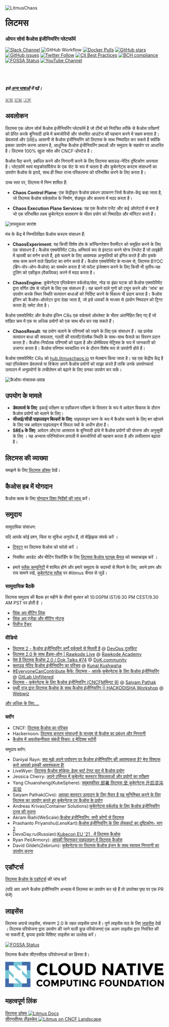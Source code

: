<img alt="LitmusChaos" src="https://avatars.githubusercontent.com/u/49853472?s=200&v=4" width="200" align="left">

# लिटमस
### ओपन सोर्स कैओस इंजीनियरिंग प्लेटफॉर्म

[![Slack Channel](https://img.shields.io/badge/Slack-Join-purple)](https://slack.litmuschaos.io)
![GitHub Workflow](https://github.com/litmuschaos/litmus/actions/workflows/push.yml/badge.svg?branch=master)
[![Docker Pulls](https://img.shields.io/docker/pulls/litmuschaos/chaos-operator.svg)](https://hub.docker.com/r/litmuschaos/chaos-operator)
[![GitHub stars](https://img.shields.io/github/stars/litmuschaos/litmus?style=social)](https://github.com/litmuschaos/litmus/stargazers)
[![GitHub issues](https://img.shields.io/github/issues/litmuschaos/litmus)](https://github.com/litmuschaos/litmus/issues)
[![Twitter Follow](https://img.shields.io/twitter/follow/litmuschaos?style=social)](https://twitter.com/LitmusChaos)
[![CII Best Practices](https://bestpractices.coreinfrastructure.org/projects/3202/badge)](https://bestpractices.coreinfrastructure.org/projects/3202)
[![BCH compliance](https://bettercodehub.com/edge/badge/litmuschaos/litmus?branch=master)](https://bettercodehub.com/)
[![FOSSA Status](https://app.fossa.io/api/projects/git%2Bgithub.com%2Flitmuschaos%2Flitmus.svg?type=shield)](https://app.fossa.io/projects/git%2Bgithub.com%2Flitmuschaos%2Flitmus?ref=badge_shield)
[![YouTube Channel](https://img.shields.io/badge/YouTube-Subscribe-red)](https://www.youtube.com/channel/UCa57PMqmz_j0wnteRa9nCaw)
<br><br><br><br>

#### *इसे [अन्य भाषाओं](translations/TRANSLATIONS.md) में पढ़ें।*

[🇰🇷](translations/README-ko.md) [🇨🇳](translations/README-chn.md) [🇯🇵](translations/README-ja.md)

## अवलोकन

लिटमस एक ओपन सोर्स कैओस इंजीनियरिंग प्लेटफॉर्म है जो टीमों को नियंत्रित तरीके से कैओस परीक्षणों को प्रेरित करके बुनियादी ढांचे में कमजोरियों और संभावित आउटेज की पहचान करने में सक्षम बनाता है।
डेवलपर्स और SREs आसानी से कैओस इंजीनियरिंग को लिटमस के साथ निष्पादित कर सकते हैं क्योंकि इसका उपयोग करना आसान है, आधुनिक कैओस इंजीनियरिंग प्रथाओं और समुदाय के सहयोग पर आधारित है।
लिटमस 100% खुला स्रोत और CNCF-होस्टेड है।

कैओस पैदा करने, प्रबंधित करने और निगरानी करने के लिए लिटमस क्लाउड-नेटिव दृष्टिकोण अपनाता है। प्लेटफ़ॉर्म स्वयं माइक्रोसर्विसेज के एक सेट के रूप में चलता है 
और कुबेरनेट्स कस्टम संसाधनों का उपयोग कैओस के इरादे, साथ ही स्थिर राज्य परिकल्पना को परिभाषित करने के लिए करता है।

उच्च स्तर पर, लिटमस में निम्न शामिल हैं:

- **Chaos Control Plane**: एक केंद्रीकृत कैओस प्रबंधन उपकरण जिसे कैओस-केंद्र कहा जाता है, जो लिटमस कैओस वर्कफ़्लोज़ के निर्माण, शेड्यूल और कल्पना में मदद करता है।

- **Chaos Execution Plane Services**: यह एक कैओस एजेंट और कई ऑपरेटरों से बना है जो एक परिभाषित लक्ष्य 
कुबेरनेट्स वातावरण के भीतर प्रयोग को निष्पादित और मॉनिटर करते हैं।

![वास्तुकला सारांश](/images/litmus-control-and-execution-plane-overview.png)

मंच के केंद्र में निम्नलिखित कैओस कस्टम संसाधन हैं:

- **ChaosExperiment**: यह किसी विशेष दोष के कॉन्फ़िगरेशन पैरामीटर को समूहित करने के लिए एक संसाधन हैं। कैओस एक्सपेरिमेंट CRs अनिवार्य रूप से इंस्टाल करने योग्य टेम्प्लेट हैं जो लाइब्रेरी में खराबी का वर्णन करते हैं, इसे चलाने के लिए आवश्यक अनुमतियों को इंगित करते हैं और इसके साथ काम करने वाले डिफ़ॉल्ट का वर्णन करते हैं।
कैओस एक्सपेरिमेंट के माध्यम से, लिटमस BYOC (ब्रिंग-योर-ओन-कैओस) का समर्थन करता है जो फॉल्ट इंजेक्शन करने के लिए किसी भी तृतीय-पक्ष टूलिंग को एकीकृत (वैकल्पिक) करने में मदद करता है।

- **ChaosEngine**: कुबेरनेट्स एप्लिकेशन वर्कलोड/सेवा, नोड या इंफ्रा घटक को कैओस एक्सपेरिमेंट द्वारा वर्णित दोष से जोड़ने के लिए एक संसाधन हैं।
यह चलने वाले गुणों को ट्यून करने और 'जांच' का उपयोग करके स्थिर स्थिति सत्यापन बाधाओं को निर्दिष्ट करने के विकल्प भी
प्रदान करता है। कैओस इंजिन को कैओस-ऑपरेटर द्वारा देखा जाता है, जो इसे धावकों के माध्यम से (प्रयोग निष्पादन को ट्रिगर करता है) समेट लेता है।

कैओस एक्सपेरिमेंट और कैओस इंजिन CRs एक वर्कफ़्लो ऑब्जेक्ट के भीतर अंतर्निहित किए गए हैं जो वांछित क्रम में एक या अधिक प्रयोगों को एक साथ बाँध कर रख सकते हैं।

- **ChaosResult**: यह प्रयोग चलाने के परिणामों को रखने के लिए एक संसाधन हैं। यह प्रत्येक सत्यापन बाधा की सफलता, गलती की वापसी/रोलबैक स्थिति के साथ-साथ फैसले का विवरण प्रदान करता है।
कैओस-निर्यातक परिणामों को पढ़ता है और प्रोमेथियस मेट्रिक्स के रूप में जानकारी को उजागर करता है।
कैओस परिणाम स्वचालित रन के दौरान विशेष रूप से उपयोगी होते हैं।

कैओस एक्सपेरिमेंट CRs को <a href="https://hub.litmuschaos.io" target="_blank">hub.litmuschaos.io</a> पर मेज़बान किया जाता है। यह एक केंद्रीय केंद्र है जहां
एप्लिकेशन डेवलपर्स या विक्रेता अपने कैओस प्रयोगों को साझा करते हैं ताकि उनके उपयोगकर्ता उत्पादन में अनुप्रयोगों के
लचीलेपन को बढ़ाने के लिए उनका उपयोग कर सकें। 

![कैओस-संचालक-प्रवाह](/images/chaos-operator-flow.png)

## उपयोग के मामले

- **डेवलपर्स के लिए**: इकाई परीक्षण या एकीकरण परीक्षण के विस्तार के रूप में आवेदन विकास के दौरान कैओस  प्रयोगों को चलाने के लिए।
- **सीआई/सीडी पाइपलाइन बिल्डरों के लिए**: पाइपलाइन चरण के रूप में कैओस  चलाने के लिए बग खोजने के लिए जब आवेदन पाइपलाइन में विफल पथों के अधीन होता है।
- **SREs के लिए**: आवेदन और/या आसपास के बुनियादी ढांचे में कैओस  प्रयोगों की योजना और अनुसूची के लिए ।
यह अभ्यास परिनियोजन प्रणाली में कमजोरियों की पहचान करता है और लचीलापन बढ़ाता है।

## लिटमस की व्याख्या

समझने के लिए <a href="https://docs.litmuschaos.io/docs/introduction/what-is-litmus" target="_blank">लिटमस डॉक्स</a> देखें।

## कैओस हब में योगदान

कैओस क्लब के लिए <a href="https://github.com/litmuschaos/community-charts/blob/master/CONTRIBUTING.md" target="_blank">योगदान दिशा निर्देशों की जांच </a> करें।


## समुदाय

सामुदायिक संसाधन:

यदि आपके कोई प्रश्न, चिंता या सुविधा अनुरोध हैं, तो बेझिझक संपर्क करें ।

- [ट्विटर](https://twitter.com/LitmusChaos) पर लिटमस कैओस को फॉलो करें ।

- नियमित अपडेट और मीटिंग रिकॉर्डिंग के लिए [लिटमस कैओस यूट्यूब चैनल](https://www.youtube.com/channel/UCa57PMqmz_j0wnteRa9nCaw) को सब्सक्राइब करें ।

- हमारे [स्लैक कम्युनिटी](https://slack.litmuschaos.io/) में शामिल होने और हमारे समुदाय के सदस्यों से मिलने के लिए, अपने प्रश्न और राय सामने रखें, [कुबेरनेट्स स्लैक](https://slack.k8s.io/) पर #litmus चैनल से जुड़ें।

### सामुदायिक बैठकें

लिटमस समुदाय की बैठक हर महीने के तीसरे बुधवार को 10:00PM IST/6:30 PM CEST/9.30 AM PST पर होती है ।

- [सिंक अप मीटिंग लिंक](https://zoom.us/j/91358162694)
- [सिंक अप एजेंडा और मीटिंग नोट्स](https://hackmd.io/a4Zu_sH4TZGeih-xCimi3Q)
- [रिलीज ट्रैकर](https://github.com/litmuschaos/litmus/milestones)

### वीडियो

- [लिटमस 2 - कैओस इंजीनियरिंग अर्गो वर्कफ़्लो से मिलती है](https://youtu.be/B8DfYnDh2F4) @ [DevOps टूलकिट](https://youtube.com/c/devopstoolkit)
- [लिटमस 2.0 के साथ हैंड्स-ऑन | Rawkode Live](https://youtu.be/D0t3emVLLko) @ [Rawkode Academy](https://www.youtube.com/channel/UCrber_mFvp_FEF7D9u8PDEA)
- [पेश है लिटमस कैओस 2.0 / Dok Talks #74](https://youtu.be/97BiCNtJbDw) @ [DoK.community](https://www.youtube.com/channel/UCUnXJbHQ89R2uSfKsqQwGvQ)
- [क्लाउड नेटिव कैओस इंजीनियरिंग का परिचय](https://youtu.be/LK0oDLQE4S8) @ [Kunal Kushwaha](https://www.youtube.com/channel/UCBGOUQHNNtNGcGzVq5rIXjw)
- [#EveryoneCanContribute कैफे: लिटमस - आपके कुबेरनेट्स के लिए कैओस इंजीनियरिंग](https://youtu.be/IiyrEiK4stQ) @ [GitLab Unfiltered](https://www.youtube.com/channel/UCMtZ0sc1HHNtGGWZFDRTh5A)
- [लिटमस - कुबेरनेट्स के लिए कैओस इंजीनियरिंग (CNCFMमिनट 9)](https://youtu.be/rDQ9XKbSJIc) @ [Saiyam Pathak](https://www.youtube.com/channel/UCi-1nnN0eC9nRleXdZA6ncg)
- [पृथ्वी राज द्वारा लिटमस कैओस के साथ कैओस इंजीनियरिंग || HACKODISHA Workshop](https://youtu.be/eyAG0svCsQA) @ [Webwiz](https://www.youtube.com/channel/UC9yM_PkV0QIIsPA3qPrp)

[और अधिक के लिए....](https://www.youtube.com/channel/UCa57PMqmz_j0wnteRa9nCaw)

### ब्लॉग

- CNCF: [लिटमस कैओस का परिचय](https://www.cncf.io/blog/2020/08/28/introduction-to-litmuschaos/)
- Hackernoon: [लिटमस कस्टम संसाधनों के माध्यम से कैओस का प्रबंधन और निगरानी](https://hackernoon.com/solid-tips-on-how-to-manage-and-monitor-chaos-via-litmus-custom-resources-5g1s33m9) 
- [कैओस में अवलोकनीयता संबंधी विचार: द मेट्रिक्स स्टोरी](https://dev.to/ksatchit/observability-considerations-in-chaos-the-metrics-story-6cb)

समुदाय ब्लॉग:

- Daniyal Rayn: [क्या मुझे अपने पर्यावरण पर कैओस इंजीनियरिंग की आवश्यकता है? मेरा विश्वास करो आपको इसकी आवश्यकता है!](https://maveric-systems.com/blog/do-i-need-chaos-engineering-on-my-environment-trust-me-you-need-it/)
- LiveWyer: [लिटमस कैओस शोकेस: हेल्म चार्ट टेस्ट सूट में कैओस प्रयोग](https://livewyer.io/blog/2021/03/22/litmuschaos-showcase-chaos-experiments-in-a-helm-chart-test-suite/)
- Jessica Cherry: [अपने टर्मिनल में कुबेरनेट क्लस्टर विफलताओं और प्रयोगों का परीक्षण](https://opensource.com/article/21/6/kubernetes-litmus-chaos)
- Yang Chuansheng(KubeSphere): [क्यूबस्फीयर 部署 लिटमस 至 कुबेरनेट्स 开启混沌实验](https://kubesphere.io/zh/blogs/litmus-kubesphere/)
- Saiyam Pathak(Civo): [आपका क्लस्टर उत्पादन के लिए तैयार है यह सुनिश्चित करने के लिए लिटमस का उपयोग करते हुए कुबेरनेट्स पर कैओस के प्रयोग](https://www.civo.com/learn/chaos-engineering-kubernetes-litmus)
- Andreas Krivas(Container Solutions):[कुबेरनेट्स वर्कलोड के लिए कैओस इंजीनियरिंग टूल्स की तुलना](https://blog.container-solutions.com/comparing-chaos-engineering-tools)
- Akram Riahi(WeScale):[कैओस इंजीनियरिंग: सभी कोणों से लिटमस](https://blog.wescale.fr/2021/03/11/chaos-engineering-litmus-sous-tous-les-angles/)
- Prashanto Priyanshu(LensKart):[कैओस इंजीनियरिंग के लिए लेंसकार्ट का दृष्टिकोण- भाग 2](https://blog.lenskart.com/lenskarts-approach-to-chaos-engineering-part-2-6290e4f3a74e)
- DevsDay.ru(Russian):[Kubecon EU '21 . में लिटमस कैओस](https://devsday.ru/blog/details/40746)
- Ryan Pei(Armory): [आपकी स्पिनाकर पाइपलाइन में लिटमस कैओस](https://www.armory.io/blog/litmuschaos-in-your-spinnaker-pipeline/)
- David Gildeh(Zebrium): [कुबेरनेट्स पर लिटमस कैओस इंजन के साथ स्वायत्त निगरानी का उपयोग करना](https://www.zebrium.com/blog/using-autonomous-monitoring-with-litmus-chaos-engine-on-kubernetes)

## एडॉप्टर्स

<a href="https://github.com/litmuschaos/litmus/blob/master/ADOPTERS.md" target="_blank">लिटमस कैओस के एडॉप्टर्</A>स की जांच करें

(यदि आप अपने कैओस  इंजीनियरिंग अभ्यास में लिटमस का उपयोग कर रहे हैं तो उपरोक्त पृष्ठ पर एक PR भेजें)

## लाइसेंस

लिटमस अपाचे लाइसेंस, संस्करण 2.0 के तहत लाइसेंस प्राप्त है। पूर्ण लाइसेंस पाठ के लिए [लाइसेंस](./LICENSE) देखें । लिटमस परियोजना द्वारा उपयोग की जाने वाली कुछ परियोजनाएं एक अलग लाइसेंस द्वारा नियंत्रित की जा सकती हैं, कृपया इसके विशिष्ट लाइसेंस का उल्लेख करें।

[![FOSSA Status](https://app.fossa.io/api/projects/git%2Bgithub.com%2Flitmuschaos%2Flitmus.svg?type=large)](https://app.fossa.io/projects/git%2Bgithub.com%2Flitmuschaos%2Flitmus?ref=badge_large)

लिटमस कैओस सीएनसीएफ परियोजनाओं का हिस्सा है।

[![CNCF](https://github.com/cncf/artwork/blob/master/other/cncf/horizontal/color/cncf-color.png)](https://landscape.cncf.io/selected=litmus)


## महत्वपूर्ण लिंक

<a href="https://docs.litmuschaos.io">
  लिटमस डॉक्स <img src="https://avatars0.githubusercontent.com/u/49853472?s=200&v=4" alt="Litmus Docs" height="15">
</a>
<br>
<a href="https://landscape.cncf.io/selected=litmus">
  सीएनसीएफ लैंडस्केप <img src="https://landscape.cncf.io/images/left-logo.svg" alt="Litmus on CNCF Landscape" height="15">
</a>
